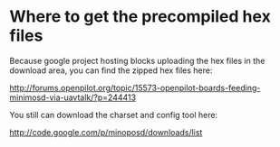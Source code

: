 # Where to get the precompiled hex files #


Because google project hosting blocks uploading the hex files in the download area, you can find the zipped hex files here:

http://forums.openpilot.org/topic/15573-openpilot-boards-feeding-minimosd-via-uavtalk/?p=244413

You still can download the charset and config tool here:

http://code.google.com/p/minoposd/downloads/list